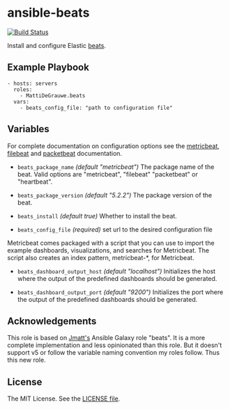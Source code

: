 ansible-beats
====================

[![Build Status](https://travis-ci.org/lsst-sqre/ansible-beats.svg?branch=master)](https://travis-ci.org/lsst-sqre/ansible-beats)

Install and configure Elastic [beats](https://www.elastic.co/products/beats).

Example Playbook
----------------

    - hosts: servers
      roles:
        - MattiDeGrauwe.beats
      vars: 
      	- beats_config_file: "path to configuration file"   	
Variables
---------

For complete documentation on configuration options see the [metricbeat](https://www.elastic.co/guide/en/beats/metricbeat/master/index.html), [filebeat](https://www.elastic.co/guide/en/beats/filebeat/master/index.html) and [packetbeat](https://www.elastic.co/guide/en/beats/packetbeat/master/index.html) documentation.

* `beats_package_name` *(default "metricbeat")* The package name of the beat. Valid options are "metricbeat", "filebeat" "packetbeat" or "heartbeat".

* `beats_package_version` *(default "5.2.2")* The package version of the beat.

* `beats_install` *(default true)* Whether to install the beat.

* `beats_config_file` *(required)* set url to the desired configuration file

Metricbeat comes packaged with a script that you can use to import the example dashboards, visualizations, and searches for Metricbeat. The script also creates an index pattern, metricbeat-*, for Metricbeat.

* `beats_dashboard_output_host` *(default "localhost")* Initializes the host where the output of the predefined dashboards should be generated.

* `beats_dashboard_output_port` *(default "9200")* Initializes the port where the output of the predefined dashboards should be generated.

Acknowledgements
----------------

This role is based on [Jmatt's](https://galaxy.ansible.com/jmatt/beats/) Ansible Galaxy role "beats". It is a more complete implementation and less opinionated than this role. But it doesn't support v5 or follow the variable naming convention my roles follow. Thus this new role.


License
-------

The MIT License. See the [LICENSE file](https://github.com/lsst-sqre/ansible-beats/blob/master/LICENSE).
